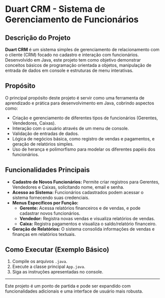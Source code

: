 # Duart CRM - Sistema de Gerenciamento de Funcionários

## Descrição do Projeto

**Duart CRM** é um sistema simples de gerenciamento de relacionamento com o cliente (CRM) focado no cadastro e interação com funcionários. Desenvolvido em Java, este projeto tem como objetivo demonstrar conceitos básicos de programação orientada a objetos, manipulação de entrada de dados em console e estruturas de menu interativas.

## Propósito

O principal propósito deste projeto é servir como uma ferramenta de aprendizado e prática para desenvolvimento em Java, cobrindo aspectos como:

* Criação e gerenciamento de diferentes tipos de funcionários (Gerentes, Vendedores, Caixas).
* Interação com o usuário através de um menu de console.
* Validação de entradas de dados.
* Lógica de negócios básica, como registro de vendas e pagamentos, e geração de relatórios simples.
* Uso de herança e polimorfismo para modelar os diferentes papéis dos funcionários.

## Funcionalidades Principais

* **Cadastro de Novos Funcionários:** Permite criar registros para Gerentes, Vendedores e Caixas, solicitando nome, email e senha.
* **Acesso ao Sistema:** Funcionários cadastrados podem acessar o sistema fornecendo suas credenciais.
* **Menus Específicos por Função:**
    * **Gerente:** Acessa relatórios financeiros e de vendas, e pode cadastrar novos funcionários.
    * **Vendedor:** Registra novas vendas e visualiza relatórios de vendas.
    * **Caixa:** Registra pagamentos e visualiza o saldo/relatório financeiro.
* **Geração de Relatórios:** O sistema consolida informações de vendas e finanças em relatórios textuais.

## Como Executar (Exemplo Básico)

1.  Compile os arquivos `.java`.
2.  Execute a classe principal `App.java`.
3.  Siga as instruções apresentadas no console.

---

Este projeto é um ponto de partida e pode ser expandido com funcionalidades adicionais e uma interface de usuário mais robusta.
